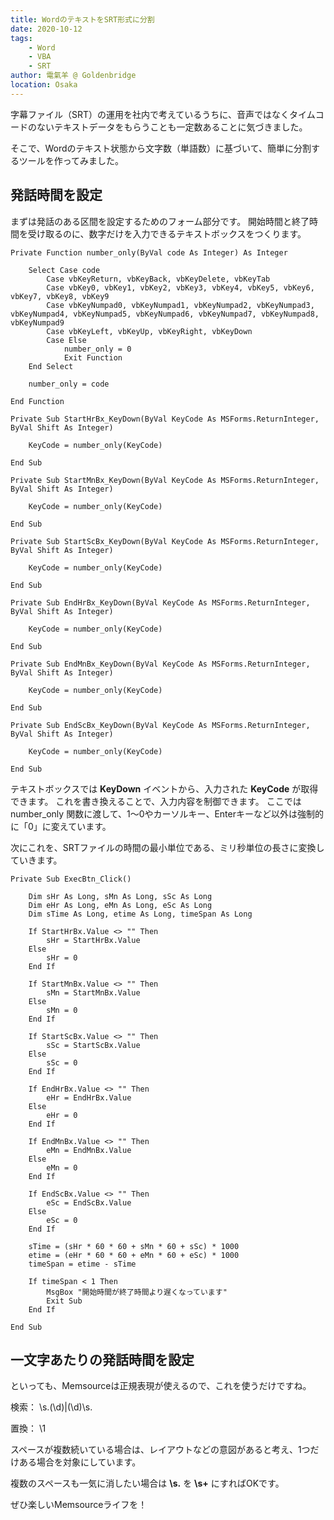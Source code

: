```yaml
---
title: WordのテキストをSRT形式に分割
date: 2020-10-12
tags: 
    - Word
    - VBA
    - SRT
author: 電氣羊 @ Goldenbridge
location: Osaka
---
```


字幕ファイル（SRT）の運用を社内で考えているうちに、音声ではなくタイムコードのないテキストデータをもらうことも一定数あることに気づきました。

そこで、Wordのテキスト状態から文字数（単語数）に基づいて、簡単に分割するツールを作ってみました。

## 発話時間を設定

まずは発話のある区間を設定するためのフォーム部分です。
開始時間と終了時間を受け取るのに、数字だけを入力できるテキストボックスをつくります。

```vba
Private Function number_only(ByVal code As Integer) As Integer

    Select Case code
        Case vbKeyReturn, vbKeyBack, vbKeyDelete, vbKeyTab
        Case vbKey0, vbKey1, vbKey2, vbKey3, vbKey4, vbKey5, vbKey6, vbKey7, vbKey8, vbKey9
        Case vbKeyNumpad0, vbKeyNumpad1, vbKeyNumpad2, vbKeyNumpad3, vbKeyNumpad4, vbKeyNumpad5, vbKeyNumpad6, vbKeyNumpad7, vbKeyNumpad8, vbKeyNumpad9
        Case vbKeyLeft, vbKeyUp, vbKeyRight, vbKeyDown
        Case Else
            number_only = 0
            Exit Function
    End Select
    
    number_only = code

End Function

Private Sub StartHrBx_KeyDown(ByVal KeyCode As MSForms.ReturnInteger, ByVal Shift As Integer)

    KeyCode = number_only(KeyCode)
    
End Sub

Private Sub StartMnBx_KeyDown(ByVal KeyCode As MSForms.ReturnInteger, ByVal Shift As Integer)

    KeyCode = number_only(KeyCode)
    
End Sub

Private Sub StartScBx_KeyDown(ByVal KeyCode As MSForms.ReturnInteger, ByVal Shift As Integer)

    KeyCode = number_only(KeyCode)
    
End Sub

Private Sub EndHrBx_KeyDown(ByVal KeyCode As MSForms.ReturnInteger, ByVal Shift As Integer)

    KeyCode = number_only(KeyCode)
    
End Sub

Private Sub EndMnBx_KeyDown(ByVal KeyCode As MSForms.ReturnInteger, ByVal Shift As Integer)

    KeyCode = number_only(KeyCode)
    
End Sub

Private Sub EndScBx_KeyDown(ByVal KeyCode As MSForms.ReturnInteger, ByVal Shift As Integer)

    KeyCode = number_only(KeyCode)
    
End Sub
```

テキストボックスでは **KeyDown** イベントから、入力された **KeyCode** が取得できます。
これを書き換えることで、入力内容を制御できます。
ここでは number_only 関数に渡して、1～0やカーソルキー、Enterキーなど以外は強制的に「0」に変えています。

次にこれを、SRTファイルの時間の最小単位である、ミリ秒単位の長さに変換していきます。

```vba
Private Sub ExecBtn_Click()

    Dim sHr As Long, sMn As Long, sSc As Long
    Dim eHr As Long, eMn As Long, eSc As Long
    Dim sTime As Long, etime As Long, timeSpan As Long
    
    If StartHrBx.Value <> "" Then
        sHr = StartHrBx.Value
    Else
        sHr = 0
    End If
    
    If StartMnBx.Value <> "" Then
        sMn = StartMnBx.Value
    Else
        sMn = 0
    End If
    
    If StartScBx.Value <> "" Then
        sSc = StartScBx.Value
    Else
        sSc = 0
    End If
    
    If EndHrBx.Value <> "" Then
        eHr = EndHrBx.Value
    Else
        eHr = 0
    End If
    
    If EndMnBx.Value <> "" Then
        eMn = EndMnBx.Value
    Else
        eMn = 0
    End If
    
    If EndScBx.Value <> "" Then
        eSc = EndScBx.Value
    Else
        eSc = 0
    End If
    
    sTime = (sHr * 60 * 60 + sMn * 60 + sSc) * 1000
    etime = (eHr * 60 * 60 + eMn * 60 + eSc) * 1000
    timeSpan = etime - sTime
    
    If timeSpan < 1 Then
        MsgBox "開始時間が終了時間より遅くなっています"
        Exit Sub
    End If
    
End Sub
```

## 一文字あたりの発話時間を設定


といっても、Memsourceは正規表現が使えるので、これを使うだけですね。

検索：	\s.(\d)|(\d)\s.

置換：	\1

スペースが複数続いている場合は、レイアウトなどの意図があると考え、1つだけある場合を対象にしています。

複数のスペースも一気に消したい場合は **\s.** を **\s+** にすればOKです。

ぜひ楽しいMemsourceライフを！

<link-to></link-to>